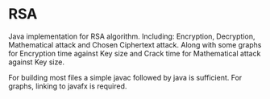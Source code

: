 # RSA

Java implementation for RSA algorithm. Including: Encryption, Decryption, Mathematical attack and Chosen Ciphertext attack. Along with some graphs for Encryption time against Key size and Crack time for Mathematical attack against Key size.

For building most files a simple javac followed by java is sufficient. For graphs, linking to javafx is required.